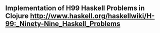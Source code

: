 ## Implementation of H99 Haskell Problems in Clojure http://www.haskell.org/haskellwiki/H-99:_Ninety-Nine_Haskell_Problems
